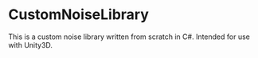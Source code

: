 # CustomNoiseLibrary
This is a custom noise library written from scratch in C#. Intended for use with Unity3D.
